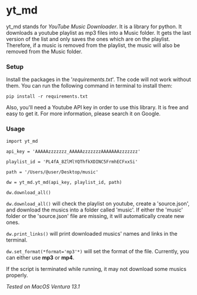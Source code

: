 
# yt_md

yt_md stands for _YouTube Music Downloader_. It is a library for python. It downloads a youtube playlist as mp3 files into a Music folder. It gets the last version of the list and only saves the ones which are on the playlist. Therefore, if a music is removed from the playlist, the music will also be removed from the Music folder.

### Setup

Install the packages in the '_requirements.txt_'. The code will not work without them. You can run the following command in terminal to install them: 

    pip install -r requirements.txt

Also, you'll need a Youtube API key in order to use this library. It is free and easy to get it. For more information, please search it on Google.


### Usage

    import yt_md

    api_key = 'AAAAAzzzzzzz_AAAAAzzzzzzzAAAAAAAzzzzzzz'

    playlist_id = 'PL4fA_8ZlMlYQThfkXDINC5FrmhECFxxSi'

    path = '/Users/@user/Desktop/music'

    dw = yt_md.yt_md(api_key, playlist_id, path)

    dw.download_all()

`dw.download_all()` will check the playlist on youtube, create a 'source.json', and download the musics into a folder called 'music'. If either the 'music' folder or the 'source.json' file are missing, it will automatically create new ones. 

`dw.print_links()` will print downloaded musics' names and links in the terminal.

`dw.set_format(*format='mp3'*)` will set the format of the file. Currently, you can either use **mp3** or **mp4**.

If the script is terminated while running, it may not download some musics properly.

_Tested on MacOS Ventura 13.1_